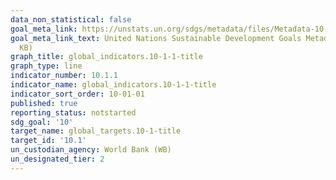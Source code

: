```yaml
---
data_non_statistical: false
goal_meta_link: https://unstats.un.org/sdgs/metadata/files/Metadata-10-01-01.pdf
goal_meta_link_text: United Nations Sustainable Development Goals Metadata (PDF 221
  KB)
graph_title: global_indicators.10-1-1-title
graph_type: line
indicator_number: 10.1.1
indicator_name: global_indicators.10-1-1-title
indicator_sort_order: 10-01-01
published: true
reporting_status: notstarted
sdg_goal: '10'
target_name: global_targets.10-1-title
target_id: '10.1'
un_custodian_agency: World Bank (WB)
un_designated_tier: 2
---
```

